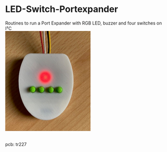 # LED-Switch-Portexpander
Routines to run a Port Expander with RGB LED, buzzer and four switches on I²C
<br><img src="./div/Case_tr227.jpg"  width="272" height="320"><br><br>


pcb: tr227
